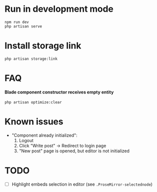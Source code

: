 # Run in development mode

```shell
npm run dev
php artisan serve
```

# Install storage link

```shell
php artisan storage:link
```

# FAQ

#### Blade component constructor receives empty entity
```shell
php artisan optimize:clear
```

# Known issues

- "Component already initialized":
    1. Logout
    2. Click "Write post" -> Redirect to login page
    3. "New post" page is opened, but editor is not initialized

# TODO

- [ ] Highlight embeds selection in editor (see `.ProseMirror-selectednode`)
